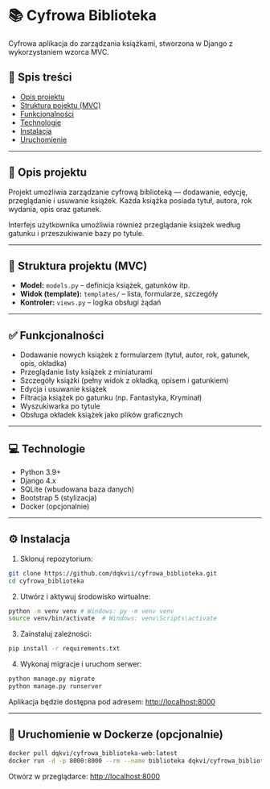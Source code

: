 # 📚 Cyfrowa Biblioteka

Cyfrowa aplikacja do zarządzania książkami, stworzona w Django z wykorzystaniem wzorca MVC.

## 📑 Spis treści

- [Opis projektu](#opis-projektu)
- [Struktura pojektu (MVC)](#-struktura-projektu-mvc)
- [Funkcjonalności](#funkcjonalności)
- [Technologie](#technologie)
- [Instalacja](#instalacja)
- [Uruchomienie](#uruchomienie)

---

## 📝 Opis projektu

Projekt umożliwia zarządzanie cyfrową biblioteką — dodawanie, edycję, przeglądanie i usuwanie książek. Każda książka posiada tytuł, autora, rok wydania, opis oraz gatunek.

Interfejs użytkownika umożliwia również przeglądanie książek według gatunku i przeszukiwanie bazy po tytule.

---

## 📂 Struktura projektu (MVC)

- **Model:** `models.py` – definicja książek, gatunków itp.
- **Widok (template):** `templates/` – lista, formularze, szczegóły
- **Kontroler:** `views.py` – logika obsługi żądań

---

## ✅ Funkcjonalności

- Dodawanie nowych książek z formularzem (tytuł, autor, rok, gatunek, opis, okładka)
- Przeglądanie listy książek z miniaturami
- Szczegóły książki (pełny widok z okładką, opisem i gatunkiem)
- Edycja i usuwanie książek
- Filtracja książek po gatunku (np. Fantastyka, Kryminał)
- Wyszukiwarka po tytule
- Obsługa okładek książek jako plików graficznych

---

## 💻 Technologie

- Python 3.9+
- Django 4.x
- SQLite (wbudowana baza danych)
- Bootstrap 5 (stylizacja)
- Docker (opcjonalnie)

---

## ⚙️ Instalacja

1. Sklonuj repozytorium:

```bash
git clone https://github.com/dqkvii/cyfrowa_biblioteka.git
cd cyfrowa_biblioteka
```

2. Utwórz i aktywuj środowisko wirtualne:

```bash
python -m venv venv # Windows: py -m venv venv
source venv/bin/activate  # Windows: venv\Scripts\activate
```

3. Zainstaluj zależności:

```bash
pip install -r requirements.txt
```

4. Wykonaj migracje i uruchom serwer:

```bash
python manage.py migrate
python manage.py runserver
```

Aplikacja będzie dostępna pod adresem: [http://localhost:8000](http://localhost:8000)

---

## 🐳 Uruchomienie w Dockerze (opcjonalnie)

```bash
docker pull dqkvi/cyfrowa_biblioteka-web:latest
docker run -d -p 8000:8000 --rm --name biblioteka dqkvi/cyfrowa_biblioteka-web:latest
```

Otwórz w przeglądarce: [http://localhost:8000](http://localhost:8000)

